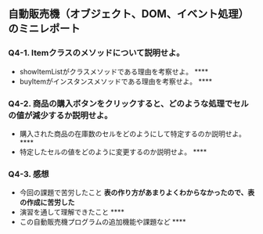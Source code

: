 ## 自動販売機（オブジェクト、DOM、イベント処理）のミニレポート
### Q4-1. Itemクラスのメソッドについて説明せよ。
* showItemListがクラスメソッドである理由を考察せよ。 ****
* buyItemがインスタンスメソッドである理由を考察せよ。 ****
### Q4-2. 商品の購入ボタンをクリックすると、どのような処理でセルの値が減少するか説明せよ。
* 購入された商品の在庫数のセルをどのようにして特定するのか説明せよ。 ****
* 特定したセルの値をどのように変更するのか説明せよ。 ****
### Q4-3. 感想
* 今回の課題で苦労したこと **表の作り方があまりよくわからなかったので、表の作成に苦労した**
* 演習を通して理解できたこと ****
* この自動販売機プログラムの追加機能や課題など ****
